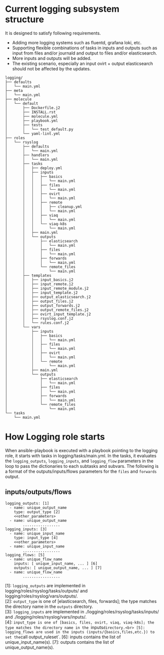 # Current logging subsystem structure

It is designed to satisfy following requirements.

- Adding more logging systems such as fluentd, grafana loki, etc.
- Supporting flexible combinations of tasks in inputs and outputs such as input from files and/or journald and output to files and/or elasticsearch.
- More inputs and outputs will be added.
- The existing scenario, especially an input ovirt + output elasticsearch should not be affected by the updates.

```
logging/
├── defaults
│   └── main.yml
├── meta
│   └── main.yml
├── molecule
│   └── default
│       ├── Dockerfile.j2
│       ├── INSTALL.rst
│       ├── molecule.yml
│       ├── playbook.yml
│       ├── tests
│       │   └── test_default.py
│       └── yaml-lint.yml
├── roles
│   └── rsyslog
│       ├── defaults
│       │   └── main.yml
│       ├── handlers
│       │   └── main.yml
│       ├── tasks
│       │   ├── deploy.yml
│       │   ├── inputs
│       │   │   ├── basics
│       │   │   │   └── main.yml
│       │   │   ├── files
│       │   │   │   └── main.yml
│       │   │   ├── ovirt
│       │   │   │   └── main.yml
│       │   │   ├── remote
│       │   │   │   ├── cleanup.yml
│       │   │   │   └── main.yml
│       │   │   ├── viaq
│       │   │   │   └── main.yml
│       │   │   └── viaq-k8s
│       │   │       └── main.yml
│       │   ├── main.yml
│       │   └── outputs
│       │       ├── elasticsearch
│       │       │   └── main.yml
│       │       ├── files
│       │       │   └── main.yml
│       │       ├── forwards
│       │       │   └── main.yml
│       │       └── remote_files
│       │           └── main.yml
│       ├── templates
│       │   ├── input_basics.j2
│       │   ├── input_remote.j2
│       │   ├── input_remote_module.j2
│       │   ├── input_template.j2
│       │   ├── output_elasticsearch.j2
│       │   ├── output_files.j2
│       │   ├── output_forwards.j2
│       │   ├── output_remote_files.j2
│       │   ├── ovirt_input_template.j2
│       │   ├── rsyslog.conf.j2
│       │   └── rules.conf.j2
│       └── vars
│           ├── inputs
│           │   ├── basics
│           │   │   └── main.yml
│           │   ├── files
│           │   │   └── main.yml
│           │   ├── ovirt
│           │   │   └── main.yml
│           │   └── remote
│           │       └── main.yml
│           ├── main.yml
│           └── outputs
│               ├── elasticsearch
│               │   └── main.yml
│               ├── files
│               │   └── main.yml
│               ├── forwards
│               │   └── main.yml
│               └── remote_files
│                   └── main.yml
└── tasks
    └── main.yml
```

# How Logging role starts

When ansible-playbook is executed with a playbook pointing to the logging role,
it starts with tasks in logging/tasks/main.yml.
In the tasks, it evaluates the `logging_outputs`, `logging_inputs`, and `logging_flow` parameters in the loop
to pass the dictionaries to each subtasks and subvars.
The following is a format of the outputs/inputs/flows parameters for the `files` and `forwards` output.

## inputs/outputs/flows
```
logging_outputs: [1]
  - name: unique_output_name
    type: output_type [2]
	<<other_parameters>
  - name: unique_output_name
        .................
logging_inputs: [3]
  - name: unique_input_name
    type: input_type [4]
	<<other_parameters>
  - name: unique_input_name
        .................
logging_flows: [5]
  - name: unique_flow_name
    inputs: [ unique_input_name, ... ] [6]
    outputs: [ unique_output_name, ... ] [7]
  - name: unique_flow_name
        .................
```
[1]: `logging_outputs` are implemented in logging/roles/rsyslog/tasks/outputs/ and logging/roles/rsyslog/vars/outputs/.<br>
[2]: `output_type` is one of [elasticsearch, files, forwards]; the type matches the directory name in the `outputs` directory.<br>
[3]: `logging_inputs` are implemented in ./logging/roles/rsyslog/tasks/inputs/ and ./logging/roles/rsyslog/vars/inputs/.<br>
[4]: `input_type is one of [basics, files, ovirt, viaq, viaq-k8s]; the type matches the directory name in the `inputs` directory.<br>
[5]: logging_flows are used in the inputs (inputs/{basics,files,etc.}) to set the `call output_ruleset`.
[6]: inputs contains the list of unique_input_name(s).
[7]: outputs contains the list of unique_output_name(s).
